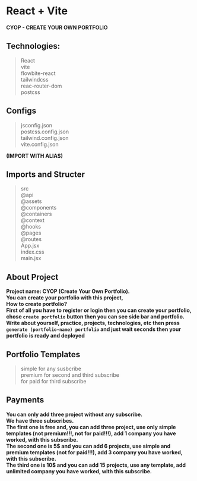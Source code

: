 # React + Vite

**CYOP - CREATE YOUR OWN PORTFOLIO**

## Technologies:

> React <br />
> vite <br />
> flowbite-react <br />
> tailwindcss <br />
> reac-router-dom <br />
> postcss <br />

## Configs
> jsconfig.json <br />
> postcss.config.json <br />
> tailwind.config.json <br />
> vite.config.json <br />

**(IMPORT WITH ALIAS)**

## Imports and Structer
> src <br />
> @api <br />
> @assets <br />
> @components <br />
> @containers <br />
> @context <br />
> @hooks <br />
> @pages <br />
> @routes <br />
> App.jsx <br />
> index.css <br />
> main.jsx <br />

## About Project

**Project name: CYOP (Create Your Own Portfolio). <br /> You can create your portfolio with this project, <br /> How to create portfolio? <br /> First of all you have to register or login then you can create your portfolio, chose `create portfolio` button then you can see side bar and portfolio. <br /> Write about yourself, practice, projects, technologies, etc then press `generate (portfolio-name) portfolio` and just wait seconds then your portfolio is ready and deployed**

## Portfolio Templates

> simple for any susbcribe <br />
> premium for second and third subscribe <br />
> for paid for third subscribe <br />

## Payments

**You can only add three project without any subscribe. <br /> We have three subscribes. <br /> The first one is free and, you can add three project, use only simple templates (not premium!!!, not for paid!!!), add 1 company you have worked, with this subscribe. <br /> The second one is 5$ and you can add 6 projects, use simple and premium templates (not for paid!!!), add 3 company you have worked, with this subscribe. <br /> The third one is 10$ and you can add 15 projects, use any template, add unlimited company you have worked, with this subscribe.**
